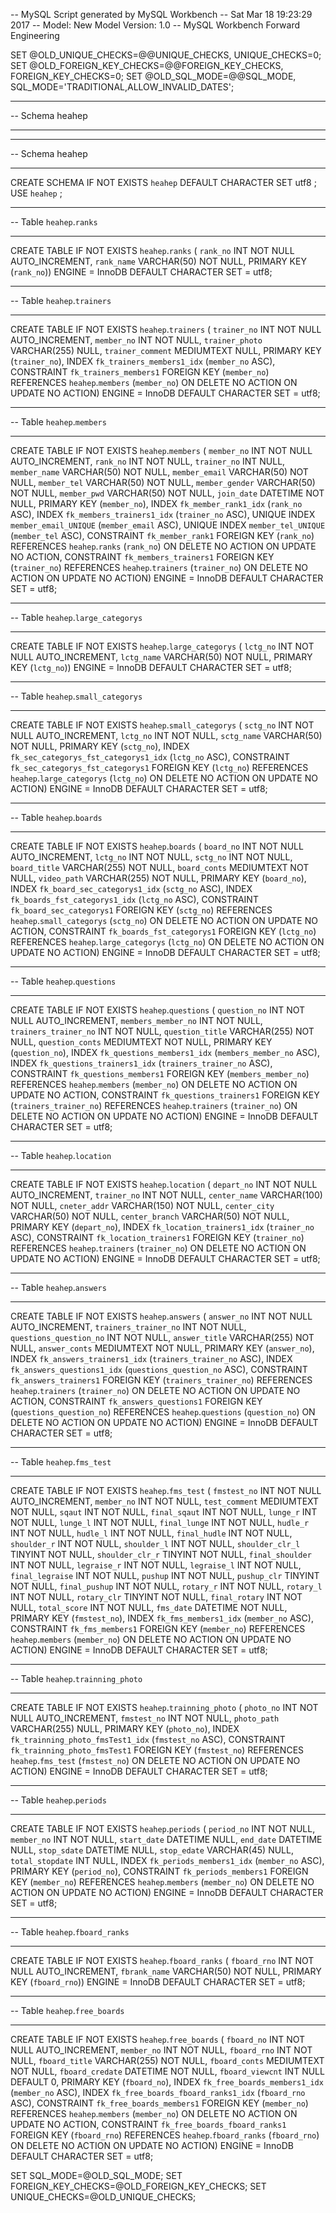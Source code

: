 -- MySQL Script generated by MySQL Workbench
-- Sat Mar 18 19:23:29 2017
-- Model: New Model    Version: 1.0
-- MySQL Workbench Forward Engineering

SET @OLD_UNIQUE_CHECKS=@@UNIQUE_CHECKS, UNIQUE_CHECKS=0;
SET @OLD_FOREIGN_KEY_CHECKS=@@FOREIGN_KEY_CHECKS, FOREIGN_KEY_CHECKS=0;
SET @OLD_SQL_MODE=@@SQL_MODE, SQL_MODE='TRADITIONAL,ALLOW_INVALID_DATES';

-- -----------------------------------------------------
-- Schema heahep
-- -----------------------------------------------------

-- -----------------------------------------------------
-- Schema heahep
-- -----------------------------------------------------
CREATE SCHEMA IF NOT EXISTS `heahep` DEFAULT CHARACTER SET utf8 ;
USE `heahep` ;

-- -----------------------------------------------------
-- Table `heahep`.`ranks`
-- -----------------------------------------------------
CREATE TABLE IF NOT EXISTS `heahep`.`ranks` (
  `rank_no` INT NOT NULL AUTO_INCREMENT,
  `rank_name` VARCHAR(50) NOT NULL,
  PRIMARY KEY (`rank_no`))
ENGINE = InnoDB
DEFAULT CHARACTER SET = utf8;


-- -----------------------------------------------------
-- Table `heahep`.`trainers`
-- -----------------------------------------------------
CREATE TABLE IF NOT EXISTS `heahep`.`trainers` (
  `trainer_no` INT NOT NULL AUTO_INCREMENT,
  `member_no` INT NOT NULL,
  `trainer_photo` VARCHAR(255) NULL,
  `trainer_comment` MEDIUMTEXT NULL,
  PRIMARY KEY (`trainer_no`),
  INDEX `fk_trainers_members1_idx` (`member_no` ASC),
  CONSTRAINT `fk_trainers_members1`
    FOREIGN KEY (`member_no`)
    REFERENCES `heahep`.`members` (`member_no`)
    ON DELETE NO ACTION
    ON UPDATE NO ACTION)
ENGINE = InnoDB
DEFAULT CHARACTER SET = utf8;


-- -----------------------------------------------------
-- Table `heahep`.`members`
-- -----------------------------------------------------
CREATE TABLE IF NOT EXISTS `heahep`.`members` (
  `member_no` INT NOT NULL AUTO_INCREMENT,
  `rank_no` INT NOT NULL,
  `trainer_no` INT NULL,
  `member_name` VARCHAR(50) NOT NULL,
  `member_email` VARCHAR(50) NOT NULL,
  `member_tel` VARCHAR(50) NOT NULL,
  `member_gender` VARCHAR(50) NOT NULL,
  `member_pwd` VARCHAR(50) NOT NULL,
  `join_date` DATETIME NOT NULL,
  PRIMARY KEY (`member_no`),
  INDEX `fk_member_rank1_idx` (`rank_no` ASC),
  INDEX `fk_members_trainers1_idx` (`trainer_no` ASC),
  UNIQUE INDEX `member_email_UNIQUE` (`member_email` ASC),
  UNIQUE INDEX `member_tel_UNIQUE` (`member_tel` ASC),
  CONSTRAINT `fk_member_rank1`
    FOREIGN KEY (`rank_no`)
    REFERENCES `heahep`.`ranks` (`rank_no`)
    ON DELETE NO ACTION
    ON UPDATE NO ACTION,
  CONSTRAINT `fk_members_trainers1`
    FOREIGN KEY (`trainer_no`)
    REFERENCES `heahep`.`trainers` (`trainer_no`)
    ON DELETE NO ACTION
    ON UPDATE NO ACTION)
ENGINE = InnoDB
DEFAULT CHARACTER SET = utf8;


-- -----------------------------------------------------
-- Table `heahep`.`large_categorys`
-- -----------------------------------------------------
CREATE TABLE IF NOT EXISTS `heahep`.`large_categorys` (
  `lctg_no` INT NOT NULL AUTO_INCREMENT,
  `lctg_name` VARCHAR(50) NOT NULL,
  PRIMARY KEY (`lctg_no`))
ENGINE = InnoDB
DEFAULT CHARACTER SET = utf8;


-- -----------------------------------------------------
-- Table `heahep`.`small_categorys`
-- -----------------------------------------------------
CREATE TABLE IF NOT EXISTS `heahep`.`small_categorys` (
  `sctg_no` INT NOT NULL AUTO_INCREMENT,
  `lctg_no` INT NOT NULL,
  `sctg_name` VARCHAR(50) NOT NULL,
  PRIMARY KEY (`sctg_no`),
  INDEX `fk_sec_categorys_fst_categorys1_idx` (`lctg_no` ASC),
  CONSTRAINT `fk_sec_categorys_fst_categorys1`
    FOREIGN KEY (`lctg_no`)
    REFERENCES `heahep`.`large_categorys` (`lctg_no`)
    ON DELETE NO ACTION
    ON UPDATE NO ACTION)
ENGINE = InnoDB
DEFAULT CHARACTER SET = utf8;


-- -----------------------------------------------------
-- Table `heahep`.`boards`
-- -----------------------------------------------------
CREATE TABLE IF NOT EXISTS `heahep`.`boards` (
  `board_no` INT NOT NULL AUTO_INCREMENT,
  `lctg_no` INT NOT NULL,
  `sctg_no` INT NOT NULL,
  `board_title` VARCHAR(255) NOT NULL,
  `board_conts` MEDIUMTEXT NOT NULL,
  `video_path` VARCHAR(255) NOT NULL,
  PRIMARY KEY (`board_no`),
  INDEX `fk_board_sec_categorys1_idx` (`sctg_no` ASC),
  INDEX `fk_boards_fst_categorys1_idx` (`lctg_no` ASC),
  CONSTRAINT `fk_board_sec_categorys1`
    FOREIGN KEY (`sctg_no`)
    REFERENCES `heahep`.`small_categorys` (`sctg_no`)
    ON DELETE NO ACTION
    ON UPDATE NO ACTION,
  CONSTRAINT `fk_boards_fst_categorys1`
    FOREIGN KEY (`lctg_no`)
    REFERENCES `heahep`.`large_categorys` (`lctg_no`)
    ON DELETE NO ACTION
    ON UPDATE NO ACTION)
ENGINE = InnoDB
DEFAULT CHARACTER SET = utf8;


-- -----------------------------------------------------
-- Table `heahep`.`questions`
-- -----------------------------------------------------
CREATE TABLE IF NOT EXISTS `heahep`.`questions` (
  `question_no` INT NOT NULL AUTO_INCREMENT,
  `members_member_no` INT NOT NULL,
  `trainers_trainer_no` INT NOT NULL,
  `question_title` VARCHAR(255) NOT NULL,
  `question_conts` MEDIUMTEXT NOT NULL,
  PRIMARY KEY (`question_no`),
  INDEX `fk_questions_members1_idx` (`members_member_no` ASC),
  INDEX `fk_questions_trainers1_idx` (`trainers_trainer_no` ASC),
  CONSTRAINT `fk_questions_members1`
    FOREIGN KEY (`members_member_no`)
    REFERENCES `heahep`.`members` (`member_no`)
    ON DELETE NO ACTION
    ON UPDATE NO ACTION,
  CONSTRAINT `fk_questions_trainers1`
    FOREIGN KEY (`trainers_trainer_no`)
    REFERENCES `heahep`.`trainers` (`trainer_no`)
    ON DELETE NO ACTION
    ON UPDATE NO ACTION)
ENGINE = InnoDB
DEFAULT CHARACTER SET = utf8;


-- -----------------------------------------------------
-- Table `heahep`.`location`
-- -----------------------------------------------------
CREATE TABLE IF NOT EXISTS `heahep`.`location` (
  `depart_no` INT NOT NULL AUTO_INCREMENT,
  `trainer_no` INT NOT NULL,
  `center_name` VARCHAR(100) NOT NULL,
  `cneter_addr` VARCHAR(150) NOT NULL,
  `center_city` VARCHAR(50) NOT NULL,
  `center_branch` VARCHAR(50) NOT NULL,
  PRIMARY KEY (`depart_no`),
  INDEX `fk_location_trainers1_idx` (`trainer_no` ASC),
  CONSTRAINT `fk_location_trainers1`
    FOREIGN KEY (`trainer_no`)
    REFERENCES `heahep`.`trainers` (`trainer_no`)
    ON DELETE NO ACTION
    ON UPDATE NO ACTION)
ENGINE = InnoDB
DEFAULT CHARACTER SET = utf8;


-- -----------------------------------------------------
-- Table `heahep`.`answers`
-- -----------------------------------------------------
CREATE TABLE IF NOT EXISTS `heahep`.`answers` (
  `answer_no` INT NOT NULL AUTO_INCREMENT,
  `trainers_trainer_no` INT NOT NULL,
  `questions_question_no` INT NOT NULL,
  `answer_title` VARCHAR(255) NOT NULL,
  `answer_conts` MEDIUMTEXT NOT NULL,
  PRIMARY KEY (`answer_no`),
  INDEX `fk_answers_trainers1_idx` (`trainers_trainer_no` ASC),
  INDEX `fk_answers_questions1_idx` (`questions_question_no` ASC),
  CONSTRAINT `fk_answers_trainers1`
    FOREIGN KEY (`trainers_trainer_no`)
    REFERENCES `heahep`.`trainers` (`trainer_no`)
    ON DELETE NO ACTION
    ON UPDATE NO ACTION,
  CONSTRAINT `fk_answers_questions1`
    FOREIGN KEY (`questions_question_no`)
    REFERENCES `heahep`.`questions` (`question_no`)
    ON DELETE NO ACTION
    ON UPDATE NO ACTION)
ENGINE = InnoDB
DEFAULT CHARACTER SET = utf8;


-- -----------------------------------------------------
-- Table `heahep`.`fms_test`
-- -----------------------------------------------------
CREATE TABLE IF NOT EXISTS `heahep`.`fms_test` (
  `fmstest_no` INT NOT NULL AUTO_INCREMENT,
  `member_no` INT NOT NULL,
  `test_comment` MEDIUMTEXT NOT NULL,
  `sqaut` INT NOT NULL,
  `final_sqaut` INT NOT NULL,
  `lunge_r` INT NOT NULL,
  `lunge_l` INT NOT NULL,
  `final_lunge` INT NOT NULL,
  `hudle_r` INT NOT NULL,
  `hudle_l` INT NOT NULL,
  `final_hudle` INT NOT NULL,
  `shoulder_r` INT NOT NULL,
  `shoulder_l` INT NOT NULL,
  `shoulder_clr_l` TINYINT NOT NULL,
  `shoulder_clr_r` TINYINT NOT NULL,
  `final_shoulder` INT NOT NULL,
  `legraise_r` INT NOT NULL,
  `legraise_l` INT NOT NULL,
  `final_legraise` INT NOT NULL,
  `pushup` INT NOT NULL,
  `pushup_clr` TINYINT NOT NULL,
  `final_pushup` INT NOT NULL,
  `rotary_r` INT NOT NULL,
  `rotary_l` INT NOT NULL,
  `rotary_clr` TINYINT NOT NULL,
  `final_rotary` INT NOT NULL,
  `total_score` INT NOT NULL,
  `fms_date` DATETIME NOT NULL,
  PRIMARY KEY (`fmstest_no`),
  INDEX `fk_fms_members1_idx` (`member_no` ASC),
  CONSTRAINT `fk_fms_members1`
    FOREIGN KEY (`member_no`)
    REFERENCES `heahep`.`members` (`member_no`)
    ON DELETE NO ACTION
    ON UPDATE NO ACTION)
ENGINE = InnoDB
DEFAULT CHARACTER SET = utf8;


-- -----------------------------------------------------
-- Table `heahep`.`trainning_photo`
-- -----------------------------------------------------
CREATE TABLE IF NOT EXISTS `heahep`.`trainning_photo` (
  `photo_no` INT NOT NULL AUTO_INCREMENT,
  `fmstest_no` INT NOT NULL,
  `photo_path` VARCHAR(255) NULL,
  PRIMARY KEY (`photo_no`),
  INDEX `fk_trainning_photo_fmsTest1_idx` (`fmstest_no` ASC),
  CONSTRAINT `fk_trainning_photo_fmsTest1`
    FOREIGN KEY (`fmstest_no`)
    REFERENCES `heahep`.`fms_test` (`fmstest_no`)
    ON DELETE NO ACTION
    ON UPDATE NO ACTION)
ENGINE = InnoDB
DEFAULT CHARACTER SET = utf8;


-- -----------------------------------------------------
-- Table `heahep`.`periods`
-- -----------------------------------------------------
CREATE TABLE IF NOT EXISTS `heahep`.`periods` (
  `period_no` INT NOT NULL,
  `member_no` INT NOT NULL,
  `start_date` DATETIME NULL,
  `end_date` DATETIME NULL,
  `stop_sdate` DATETIME NULL,
  `stop_edate` VARCHAR(45) NULL,
  `total_stopdate` INT NULL,
  INDEX `fk_periods_members1_idx` (`member_no` ASC),
  PRIMARY KEY (`period_no`),
  CONSTRAINT `fk_periods_members1`
    FOREIGN KEY (`member_no`)
    REFERENCES `heahep`.`members` (`member_no`)
    ON DELETE NO ACTION
    ON UPDATE NO ACTION)
ENGINE = InnoDB
DEFAULT CHARACTER SET = utf8;


-- -----------------------------------------------------
-- Table `heahep`.`fboard_ranks`
-- -----------------------------------------------------
CREATE TABLE IF NOT EXISTS `heahep`.`fboard_ranks` (
  `fboard_rno` INT NOT NULL AUTO_INCREMENT,
  `fbrank_name` VARCHAR(50) NOT NULL,
  PRIMARY KEY (`fboard_rno`))
ENGINE = InnoDB
DEFAULT CHARACTER SET = utf8;


-- -----------------------------------------------------
-- Table `heahep`.`free_boards`
-- -----------------------------------------------------
CREATE TABLE IF NOT EXISTS `heahep`.`free_boards` (
  `fboard_no` INT NOT NULL AUTO_INCREMENT,
  `member_no` INT NOT NULL,
  `fboard_rno` INT NOT NULL,
  `fboard_title` VARCHAR(255) NOT NULL,
  `fboard_conts` MEDIUMTEXT NOT NULL,
  `fboard_credate` DATETIME NOT NULL,
  `fboard_viewcnt` INT NULL DEFAULT 0,
  PRIMARY KEY (`fboard_no`),
  INDEX `fk_free_boards_members1_idx` (`member_no` ASC),
  INDEX `fk_free_boards_fboard_ranks1_idx` (`fboard_rno` ASC),
  CONSTRAINT `fk_free_boards_members1`
    FOREIGN KEY (`member_no`)
    REFERENCES `heahep`.`members` (`member_no`)
    ON DELETE NO ACTION
    ON UPDATE NO ACTION,
  CONSTRAINT `fk_free_boards_fboard_ranks1`
    FOREIGN KEY (`fboard_rno`)
    REFERENCES `heahep`.`fboard_ranks` (`fboard_rno`)
    ON DELETE NO ACTION
    ON UPDATE NO ACTION)
ENGINE = InnoDB
DEFAULT CHARACTER SET = utf8;


SET SQL_MODE=@OLD_SQL_MODE;
SET FOREIGN_KEY_CHECKS=@OLD_FOREIGN_KEY_CHECKS;
SET UNIQUE_CHECKS=@OLD_UNIQUE_CHECKS;
